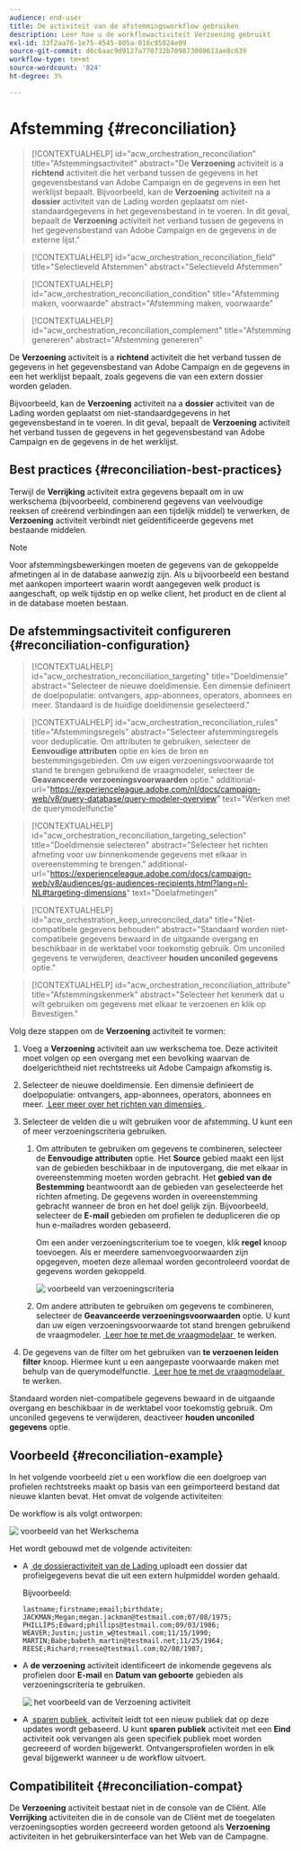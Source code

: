 ```yaml
---
audience: end-user
title: De activiteit van de afstemmingsworkflow gebruiken
description: Leer hoe u de workflowactiviteit Verzoening gebruikt
exl-id: 33f2aa76-1e75-4545-805a-016c95824e09
source-git-commit: d6c6aac9d9127a770732b709873008613ae8c639
workflow-type: tm+mt
source-wordcount: '824'
ht-degree: 3%

---
```


# Afstemming {#reconciliation}

>[!CONTEXTUALHELP]
>id="acw_orchestration_reconciliation"
>title="Afstemmingsactiviteit"
>abstract="De **Verzoening** activiteit is a **richtend** activiteit die het verband tussen de gegevens in het gegevensbestand van Adobe Campaign en de gegevens in een het werklijst bepaalt. Bijvoorbeeld, kan de **Verzoening** activiteit na a **dossier** activiteit van de Lading worden geplaatst om niet-standaardgegevens in het gegevensbestand in te voeren. In dit geval, bepaalt de **Verzoening** activiteit het verband tussen de gegevens in het gegevensbestand van Adobe Campaign en de gegevens in de externe lijst."

>[!CONTEXTUALHELP]
>id="acw_orchestration_reconciliation_field"
>title="Selectieveld Afstemmen"
>abstract="Selectieveld Afstemmen"

>[!CONTEXTUALHELP]
>id="acw_orchestration_reconciliation_condition"
>title="Afstemming maken, voorwaarde"
>abstract="Afstemming maken, voorwaarde"

>[!CONTEXTUALHELP]
>id="acw_orchestration_reconciliation_complement"
>title="Afstemming genereren"
>abstract="Afstemming genereren"

De **Verzoening** activiteit is a **richtend** activiteit die het verband tussen de gegevens in het gegevensbestand van Adobe Campaign en de gegevens in een het werklijst bepaalt, zoals gegevens die van een extern dossier worden geladen.

Bijvoorbeeld, kan de **Verzoening** activiteit na a **dossier** activiteit van de Lading worden geplaatst om niet-standaardgegevens in het gegevensbestand in te voeren. In dit geval, bepaalt de **Verzoening** activiteit het verband tussen de gegevens in het gegevensbestand van Adobe Campaign en de gegevens in de het werklijst.

## Best practices {#reconciliation-best-practices}

Terwijl de **Verrijking** activiteit extra gegevens bepaalt om in uw werkschema (bijvoorbeeld, combinerend gegevens van veelvoudige reeksen of creërend verbindingen aan een tijdelijk middel) te verwerken, de **Verzoening** activiteit verbindt niet geïdentificeerde gegevens met bestaande middelen.

>[!NOTE]
>Voor afstemmingsbewerkingen moeten de gegevens van de gekoppelde afmetingen al in de database aanwezig zijn. Als u bijvoorbeeld een bestand met aankopen importeert waarin wordt aangegeven welk product is aangeschaft, op welk tijdstip en op welke client, het product en de client al in de database moeten bestaan.

## De afstemmingsactiviteit configureren {#reconciliation-configuration}

>[!CONTEXTUALHELP]
>id="acw_orchestration_reconciliation_targeting"
>title="Doeldimensie"
>abstract="Selecteer de nieuwe doeldimensie. Een dimensie definieert de doelpopulatie: ontvangers, app-abonnees, operators, abonnees en meer. Standaard is de huidige doeldimensie geselecteerd."

>[!CONTEXTUALHELP]
>id="acw_orchestration_reconciliation_rules"
>title="Afstemmingsregels"
>abstract="Selecteer afstemmingsregels voor deduplicatie. Om attributen te gebruiken, selecteer de **Eenvoudige attributen** optie en kies de bron en bestemmingsgebieden. Om uw eigen verzoeningsvoorwaarde tot stand te brengen gebruikend de vraagmodeler, selecteer de **Geavanceerde verzoeningsvoorwaarden** optie."
>additional-url="https://experienceleague.adobe.com/nl/docs/campaign-web/v8/query-database/query-modeler-overview" text="Werken met de querymodelfunctie"

>[!CONTEXTUALHELP]
>id="acw_orchestration_reconciliation_targeting_selection"
>title="Doeldimensie selecteren"
>abstract="Selecteer het richten afmeting voor uw binnenkomende gegevens met elkaar in overeenstemming te brengen."
>additional-url="https://experienceleague.adobe.com/docs/campaign-web/v8/audiences/gs-audiences-recipients.html?lang=nl-NL#targeting-dimensions" text="Doelafmetingen"

>[!CONTEXTUALHELP]
>id="acw_orchestration_keep_unreconciled_data"
>title="Niet-compatibele gegevens behouden"
>abstract="Standaard worden niet-compatibele gegevens bewaard in de uitgaande overgang en beschikbaar in de werktabel voor toekomstig gebruik. Om unconiled gegevens te verwijderen, deactiveer **houden unconiled gegevens** optie."

>[!CONTEXTUALHELP]
>id="acw_orchestration_reconciliation_attribute"
>title="Afstemmingskenmerk"
>abstract="Selecteer het kenmerk dat u wilt gebruiken om gegevens met elkaar te verzoenen en klik op Bevestigen."

Volg deze stappen om de **Verzoening** activiteit te vormen:

1. Voeg a **Verzoening** activiteit aan uw werkschema toe. Deze activiteit moet volgen op een overgang met een bevolking waarvan de doelgerichtheid niet rechtstreeks uit Adobe Campaign afkomstig is.

1. Selecteer de nieuwe doeldimensie. Een dimensie definieert de doelpopulatie: ontvangers, app-abonnees, operators, abonnees en meer. [&#x200B; Leer meer over het richten van dimensies &#x200B;](../../audience/about-recipients.md#targeting-dimensions).

1. Selecteer de velden die u wilt gebruiken voor de afstemming. U kunt een of meer verzoeningscriteria gebruiken.

   1. Om attributen te gebruiken om gegevens te combineren, selecteer de **Eenvoudige attributen** optie. Het **Source** gebied maakt een lijst van de gebieden beschikbaar in de inputovergang, die met elkaar in overeenstemming moeten worden gebracht. Het **gebied van de Bestemming** beantwoordt aan de gebieden van geselecteerde het richten afmeting. De gegevens worden in overeenstemming gebracht wanneer de bron en het doel gelijk zijn. Bijvoorbeeld, selecteer de **E-mail** gebieden om profielen te dedupliceren die op hun e-mailadres worden gebaseerd.

      Om een ander verzoeningscriterium toe te voegen, klik **regel** knoop toevoegen. Als er meerdere samenvoegvoorwaarden zijn opgegeven, moeten deze allemaal worden gecontroleerd voordat de gegevens worden gekoppeld.

      ![&#x200B; voorbeeld van verzoeningscriteria &#x200B;](../assets/workflow-reconciliation-criteria.png)

   1. Om andere attributen te gebruiken om gegevens te combineren, selecteer de **Geavanceerde verzoeningsvoorwaarden** optie. U kunt dan uw eigen verzoeningsvoorwaarde tot stand brengen gebruikend de vraagmodeler. [&#x200B; Leer hoe te met de vraagmodelaar &#x200B;](../../query/query-modeler-overview.md) te werken.

1. De gegevens van de filter om het gebruiken van **te verzoenen leiden filter** knoop. Hiermee kunt u een aangepaste voorwaarde maken met behulp van de querymodelfunctie. [&#x200B; Leer hoe te met de vraagmodelaar &#x200B;](../../query/query-modeler-overview.md) te werken.

Standaard worden niet-compatibele gegevens bewaard in de uitgaande overgang en beschikbaar in de werktabel voor toekomstig gebruik. Om unconiled gegevens te verwijderen, deactiveer **houden unconiled gegevens** optie.

## Voorbeeld {#reconciliation-example}

In het volgende voorbeeld ziet u een workflow die een doelgroep van profielen rechtstreeks maakt op basis van een geïmporteerd bestand dat nieuwe klanten bevat. Het omvat de volgende activiteiten:

De workflow is als volgt ontworpen:

![&#x200B; voorbeeld van het Werkschema &#x200B;](../assets/workflow-reconciliation-sample-1.0.png)

Het wordt gebouwd met de volgende activiteiten:

* A [&#x200B; de dossieractiviteit van de Lading &#x200B;](load-file.md) uploadt een dossier dat profielgegevens bevat die uit een extern hulpmiddel worden gehaald.

  Bijvoorbeeld:

  ```
  lastname;firstname;email;birthdate;
  JACKMAN;Megan;megan.jackman@testmail.com;07/08/1975;
  PHILLIPS;Edward;phillips@testmail.com;09/03/1986;
  WEAVER;Justin;justin_w@testmail.com;11/15/1990;
  MARTIN;Babe;babeth_martin@testmail.net;11/25/1964;
  REESE;Richard;rreese@testmail.com;02/08/1987;
  ```

* A **de verzoening** activiteit identificeert de inkomende gegevens als profielen door **E-mail** en **Datum van geboorte** gebieden als verzoeningscriteria te gebruiken.

  ![&#x200B; het voorbeeld van de Verzoening activiteit &#x200B;](../assets/workflow-reconciliation-sample-1.1.png)

* A [&#x200B; sparen publiek &#x200B;](save-audience.md) activiteit leidt tot een nieuw publiek dat op deze updates wordt gebaseerd. U kunt **sparen publiek** activiteit met een **Eind** activiteit ook vervangen als geen specifiek publiek moet worden gecreeerd of worden bijgewerkt. Ontvangersprofielen worden in elk geval bijgewerkt wanneer u de workflow uitvoert.

## Compatibiliteit {#reconciliation-compat}

De **Verzoening** activiteit bestaat niet in de console van de Cliënt. Alle **Verrijking** activiteiten die in de console van de Cliënt met de toegelaten verzoeningsopties worden gecreeerd worden getoond als **Verzoening** activiteiten in het gebruikersinterface van het Web van de Campagne.